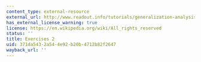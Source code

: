 ```yaml
---
content_type: external-resource
external_url: http://www.readout.info/tutorials/generalization-analysis/
has_external_license_warning: true
license: https://en.wikipedia.org/wiki/All_rights_reserved
status: ''
title: Exercises 2
uid: 371da543-2a54-4e92-b20b-4712b82f2647
wayback_url: ''
---
```

